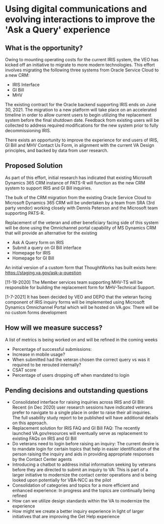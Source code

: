 # Using digital communications and evolving interactions to improve the 'Ask a Query' experience


## What is the opportunity?

Owing to mounting operating costs for the current IRIS system, the VEO has kicked off an initiative to migrate to more modern technologies. This effort involves migrating the following three systems from Oracle Service Cloud to a new CRM: 
- IRIS Interface
- GI Bill
- MHV

The existing contract for the Oracle backend supporting IRIS ends on June 30, 2021. The migration to a new platform will take place on an accelerated timeline in order to allow current users to begin utilizing the replacement system before the final shutdown date. Feedback from existing users will be collected to address required modifications for the new system prior to fully decommissioning IRIS.

There exists an opportunity to improve the experience for end users of IRIS, GI Bill and MHV Contact Us Form, in alignment with the current VA Design principles, and backed by data from user research. 

## Proposed Solution

As part of this effort, initial research has indicated that existing Microsoft Dynamics 365 CRM instance of PATS-R will function as the new CRM system to support IRIS and GI Bill inquiries.

The bulk of the CRM migration from the existing Oracle Service Cloud to Microsoft Dynamics 365 CRM will be undertaken by a team from SRA (3rd party vendor) working closely with Dennis Peterson and the Microsoft team supporting PATS-R. 

Replacement of the veteran and other beneficiary facing side of this system will be done using the Omnichannel portal capability of MS Dynamics CRM that will provide an alternative for the existing
- Ask A Query form on IRIS
- Submit a query on GI Bill interface
- Homepage for IRIS
- Homepage for GI Bill

An initial version of a custom form that ThoughtWorks has built exists here: https://staging.va.gov/ask-a-question

[11-19-2020] The Member services team supporting MHV-TS will be responsible for building the replacement form for MHV-Technical Support. 

[1-7-2021] It has been decided by VEO and DEPO that the veteran facing component of IRIS inquiry forms will be implemented using Microsoft Dynamics Omnichannel Portal which will be hosted on VA.gov. There will be no custom forms development 


## How will we measure success?

A list of metrics is being worked on and will be refined in the coming weeks
  - Percentage of successful submissions:
  - Increase in mobile usage?
  - When submitted had the veteran chosen the correct query vs was it required to be rerouted internally?
  - CSAT score
  - Percentage of users dropping off when mandated to login


## Pending decisions and outstanding questions

- Consolidated interface for raising inquiries across IRIS and GI Bill: Recent (in Dec 2020) user research sessions have indicated veterans prefer to navigate to a single place in order to raise their all inquiries. The full usability study report to be published will have additional details on this approach. 
- Replacement solution for IRIS FAQ and GI Bill FAQ: The recently launched VA.gov/resources will eventually serve as replacement to existing FAQs on IRIS and GI Bill
- Do veterans need to login before raising an inquiry: The current desire is to mandate login for certain topics that help in easier identification of the person raising the inquiry and aids in providing appropriate responses by the Contact Center agents
- Introducing a chatbot to address initial information seeking by veterans before they are directed to submit an inquiry to VA: This is part of a larger initiative to modernize the contact center operations and is being looked upon potentially for VBA-NCC as the pilot
- Consolidation of categories and topics for a more efficient and enhanced experience: In progress and the topics are continually being refined
- How can we utilize design standards within the VA to modernize the experience
- How might we create a better inquiry experience in light of larger initiatives that are improving the Get Help experience




